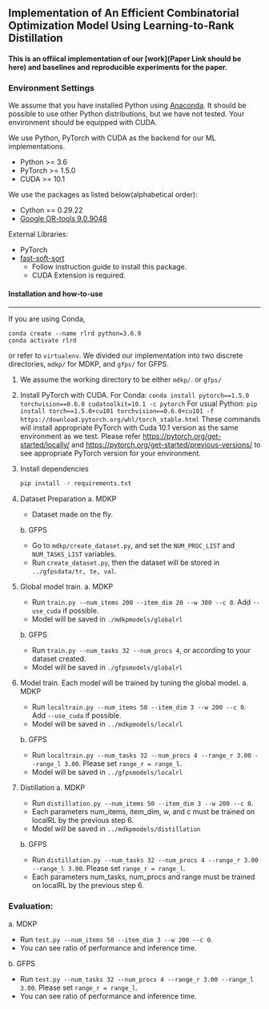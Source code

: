 ## Implementation of An Efficient Combinatorial Optimization Model Using Learning-to-Rank Distillation

#### This is an offiical implementation of our [work](Paper Link should be here) and baselines and reproducible experiments for the paper.

### Environment Settings
We assume that you have installed Python using [Anaconda](https://docs.anaconda.com/anaconda/install/). It should be possible to use other Python distributions, but we have not tested. Your environment should be equipped with CUDA.

We use Python, PyTorch with CUDA as the backend for our ML implementations.
   * Python >= 3.6
   * PyTorch >= 1.5.0
   * CUDA >= 10.1

We use the packages as listed below(alphabetical order):
   * Cython == 0.29.22
   * [Google OR-tools 9.0.9048](https://developers.google.com/optimization/install/python)


External Libraries:
* PyTorch
* [fast-soft-sort](https://github.com/google-research/fast-soft-sort)
  * Follow instruction guide to install this package.
  * CUDA Extension is required.

#### Installation and how-to-use
---------------

If you are using Conda,
```
conda create --name rlrd python=3.6.9
conda activate rlrd
```
or refer to `virtualenv`.
We divided our implementation into two discrete directories, `mdkp/` for MDKP, and `gfps/` for GFPS.

1. We assume the working directory to be either `mdkp/`. or `gfps/`


2. Install PyTorch with CUDA.
For Conda: `conda install pytorch==1.5.0 torchvision==0.6.0 cudatoolkit=10.1 -c pytorch`
For usual Python: `pip install torch==1.5.0+cu101 torchvision==0.6.0+cu101 -f https://download.pytorch.org/whl/torch_stable.html`
These commands will install appropriate PyTorch with Cuda 10.1 version as the same environment as we test.
Please refer https://pytorch.org/get-started/locally/ and https://pytorch.org/get-started/previous-versions/ to see appropriate PyTorch version for your environment.


3. Install dependencies
   ```bash
   pip install -r requirements.txt
   ```


4. Dataset Preparation
   a. MDKP
      - Dataset made on the fly.

   b. GFPS
      - Go to `mdkp/create_dataset.py`, and set the `NUM_PROC_LIST` and `NUM_TASKS_LIST` variables.
      - Run `create_dataset.py`, then the dataset will be stored in `../gfpsdata/tr, te, val`.


5. Global model train.
   a. MDKP
      - Run `train.py --num_items 200 --item_dim 20 --w 300 --c 0`. Add `--use_cuda` if possible.
      - Model will be saved in `./mdkpmodels/globalrl`

   b. GFPS
      - Run `train.py --num_tasks 32 --num_procs 4`, or according to your dataset created.
      - Model will be saved in `./gfpsmodels/globalrl`

6. Model train.
   Each model will be trained by tuning the global model.
   a. MDKP
      - Run `localtrain.py --num_items 50 --item_dim 3 --w 200 --c 0`. Add `--use_cuda` if possible.
      - Model will be saved in `../mdkpmodels/localrl`

   b. GFPS
      - Run `localtrain.py --num_tasks 32 --num_procs 4 --range_r 3.00 --range_l 3.00`. Please set `range_r = range_l`.
      - Model will be saved in `../gfpsmodels/localrl`

7. Distillation
   a. MDKP
      - Run `distillation.py --num_items 50 --item_dim 3 --w 200 --c 0`. 
      - Each parameters num_items, item_dim, w, and c must be trained on localRL by the previous step 6.
      - Model will be saved in `../mdkpmodels/distillation`
   
   b. GFPS
      - Run `distillation.py --num_tasks 32 --num_procs 4 --range_r 3.00 --range_l 3.00`. Please set `range_r = range_l`.
      - Each parameters num_tasks, num_procs and range must be trained on localRL by the previous step 6.



### Evaluation:
a. MDKP
   - Run `test.py --num_items 50 --item_dim 3 --w 200 --c 0`. 
   - You can see ratio of performance and inference time.
   
b. GFPS
   - Run `test.py --num_tasks 32 --num_procs 4 --range_r 3.00 --range_l 3.00`. Please set `range_r = range_l`. 
   - You can see ratio of performance and inference time.
   
